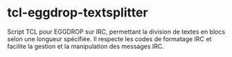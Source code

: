 # tcl-eggdrop-textsplitter
Script TCL pour EGGDROP sur IRC, permettant la division de textes en blocs selon une longueur spécifiée. Il respecte les codes de formatage IRC et facilite la gestion et la manipulation des messages IRC.
